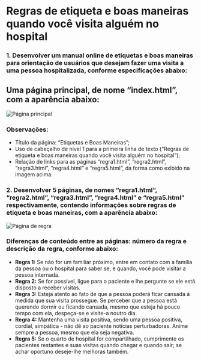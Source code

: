 # Regras de etiqueta e boas maneiras quando você visita alguém no hospital

### 1. **Desenvolver um manual online de etiquetas e boas maneiras para orientação de usuários que desejam fazer uma visita a uma pessoa hospitalizada, conforme especificações abaixo:**

## Uma página principal, de nome “index.html”, com a aparência abaixo:

![Página principal](https://lh3.googleusercontent.com/nIZIL5HC76LLuQ8C0iJXeQXUnXLWCEvJVeUiedWA0UeuKfXc5AbRD3k7na5vYPA48fBQJosWkSzlzBAbZl8LTZxZiGLfqVOz7t0ensAqQGiTqBN9NxtWhre7b01a_NsigPlZ3v36CZvHKKxtyV-60LET4L7mo_z2kJISu7ExymkrlDfPEaCch6zvddAlfsPBfVPZuZRIqhBrKasEE1AsgQw_LYLVzcMkqjIRzk5nXWvbdTr7Nx8ABDK43gSeJaBkwKfM1Kxm5tFIcY9__Si_jE96cAXm2GnD2vxwfqu1MVVa14_CuLmaxGdazKvflCLfygaU1nU_uxsuNYzbri8sVuwve4GfnMCUWTfFBVp8lllBjxKtwaiY1JFGe0j51m0f5FMjy9GxhGSJoIP3EoLFDZ5VgBtVKjscKfX1IqZayuJxD-hVFEqhPJBz_bzc5Sj9VYxOsL_O0KCCg8btaLcmiECuukNI8PmHiHCdjsAMHYdKe3P_KwRpkbmUXe0ebZIvA_Kc7nm4E6YsPvZBiiUPkCe6XWXFRT7kWvIIIxnmOEbYnppxmgpqyIUTshOnwYYvPZVcRTrjUBkAelyVR32hEDYVQw2iUGuaMX7MVS_PJ_pLg-2C2nJ99SVXDD_nS8k11u_jVHb4eMn08HZXjoX1d1S_0-40GyApwOrGwhZVzvghkdK8qpWQhrQ=w601-h392-no)

### Observações:
* Título da página: “Etiquetas e Boas Maneiras”;
* Uso de cabeçalho de nível 1 para a primeira linha de texto (“Regras de etiqueta e boas maneiras quando você visita alguém no hospital”);
* Relação de links para as páginas “regra1.html”, “regra2.html”, “regra3.html”, “regra4.html” e “regra5.html”, da forma como exibido na imagem acima.

### 2. Desenvolver 5 páginas, de nomes “regra1.html”, “regra2.html”, “regra3.html”, “regra4.html” e “regra5.html” respectivamente, contendo informações sobre regras de etiqueta e boas maneiras, com a aparência abaixo:

![Página de regra](https://lh3.googleusercontent.com/QN8qXnK6WhUXLJr9h99LwOFhnLwp6ZTSm2952QfKzkQE5XdDnK2zriZsXkYC8p5BeqKtIgJHI-HLCPshPYbrb9hyjhJbk662aCW3J3a2cC7X5-YyVyUe4cpUw-MKT3OX9wcUeMqSEU8l77GAjhfVwSBrMXtBELwddCXDtm-D8eBRANHFyU_w5n3Z0NwaAeuTUCNG6fyVtv_7Nhh6-R1mF7JPoW85yMZac97qc1b0pP_M8tCA6hT9rYE1ENYsbR5sBSMWr_HeiyIhq_qwrHI2j8OyGSV7_YYDZW9qDTFg2wha2J6QwXtQSE11BX5anwfuufJWkXnHtUEDjafATbsz79pKPfaw2pZ_Nhxz6InbOkhKwknPsB9gilZBPgmM6Nha4Wy_oJRvPCHfqnLBXQ8FaFxx2Cq3xo2yd7JSLoW7cMppHtdfdVpFlAqMyGnXXtUmt3lQCQ0erhk6PCtMQEvouAu727ISknSDLx-whYkL1UXxDlcat9kqlXl2DINghkOaruVoq8y4nkvVV4zXybO_n5AXLl7m2PoiuTBIDLGaa3JfjIez-ztcru_NFzIE-A4hFGLf4TLtVqI-k1Ivqo9_-1o0o04zgfNq8jbSaSeADmlyNH_9i6T0auR9b8sCKxU9GOBSkA3z2uofXi4tbQBh8ekLlzYhjUfb97Q85sq0mPJuNRRnG6jjbLA=w436-h233-no)

### Diferenças de conteúdo entre as páginas: número da regra e descrição da regra, conforme abaixo:
* **Regra 1:** Se não for um familiar próximo, entre em contato com a família da pessoa ou o hospital para saber se, e quando, você pode visitar a pessoa internada.
* **Regra 2:** Se for possível, ligue para o paciente e lhe pergunte se ele está disposto a receber visitas.
* **Regra 3:** Esteja atento ao fato de que a pessoa poderá ficar cansada à medida que sua visita prossegue. Se perceber que a pessoa está querendo dormir ou ficando cansada, mesmo que esteja há pouco tempo com ela, despeça-se e visite-a noutro dia.
* **Regra 4:** Mantenha uma visita positiva, sendo uma pessoa positiva, cordial, simpática - não dê ao paciente notícias perturbadoras. Anime sempre a pessoa, mesmo que ela seja negativa.
* **Regra 5:** Se o quarto de hospital for compartilhado, cumprimente os pacientes restantes e suas visitas quando chegar e quando sair; se achar oportuno deseje-lhe melhoras também.
